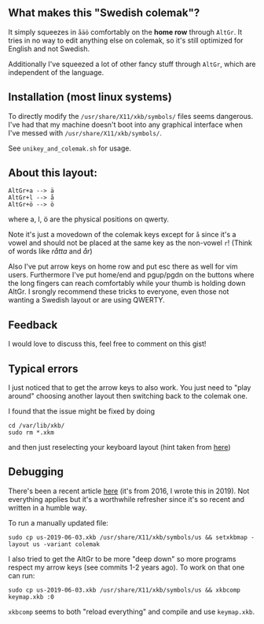 ## What makes this "Swedish colemak"?

It simply squeezes in `åäö` comfortably on the **home row** through `AltGr`.
It tries in no way to edit anything else on colemak, so it's still
optimized for English and not Swedish.

Additionally I've squeezed a lot of other fancy stuff through `AltGr`,
which are independent of the language.

## Installation (most linux systems)

To directly modify the `/usr/share/X11/xkb/symbols/` files seems dangerous. I've
had that my machine doesn't boot into any graphical interface when I've messed
with `/usr/share/X11/xkb/symbols/`.

See `unikey_and_colemak.sh` for usage.

## About this layout:

    AltGr+a --> ä
    AltGr+l --> å
    AltGr+ö --> ö

where a, l, ö are the physical positions on qwerty.

Note it's just a movedown of the colemak keys except for `å` since it's
a vowel and should not be placed at the same key as the non-vowel `r`!
(Think of words like *råtta* and *år*)

Also I've put arrow keys on home row and put esc there as well for vim
users. Furthermore I've put home/end and pgup/pgdn on the buttons
where the long fingers can reach comfortably while your thumb is
holding down AltGr. I srongly recommend these tricks to everyone, even
those not wanting a Swedish layout or are using QWERTY.

## Feedback

I would love to discuss this, feel free to comment on this gist!

## Typical errors

I just noticed that to get the arrow keys to also work. You just need to "play around" choosing another layout then switching back to the colemak one.

I found that the issue might be fixed by doing

    cd /var/lib/xkb/
    sudo rm *.xkm

and then just reselecting your keyboard layout (hint taken from [here](https://help.ubuntu.com/community/Custom%20keyboard%20layout%20definitions))

## Debugging

There's been a recent article
[here](https://medium.com/@damko/a-simple-humble-but-comprehensive-guide-to-xkb-for-linux-6f1ad5e13450)
(it's from 2016, I wrote this in 2019). Not everything applies but it's a
worthwhile refresher since it's so recent and written in a humble way.

To run a manually updated file: 

    sudo cp us-2019-06-03.xkb /usr/share/X11/xkb/symbols/us && setxkbmap -layout us -variant colemak
    
I also tried to get the AltGr to be more "deep down" so more programs respect my arrow keys (see commits 1-2 years ago). To work on that one can run:   

    sudo cp us-2019-06-03.xkb /usr/share/X11/xkb/symbols/us && xkbcomp keymap.xkb :0

`xkbcomp` seems to both "reload everything" and compile and use `keymap.xkb`.
